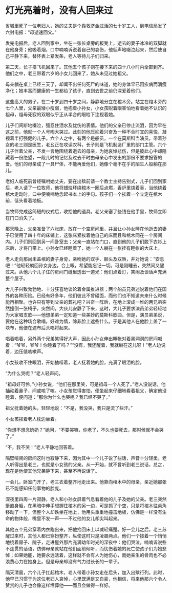 # 灯光亮着时，没有人回来过

省城里死了一位老妇人，她的丈夫是个靠救济金过活的七十岁工人，到电信局发了六封电报：“母逝速回父。”

发完电报后，老人回到家中，坐在一张长桌旁的板凳上，逝去的妻子冰冷的双脚就在他身旁；他吸着烟，口中喃喃诉说着自己的哀伤，他低声地啜泣起来，然后使自己平静下来，替怀表上紧发条，老人等待儿子们归来。

第二天，长子搭飞机回来了。其他五个孩子则在接下来的四十八小时内全部到齐。他们之中，老三带着六岁的小女儿回来了，她从未见过她祖父。

母亲躺在桌上已经三天了，却闻不出任何死尸的味道，她的身体早已因疾病而消瘦净化；她丰富而健康的一生都给了孩子，直到去世之前仍深爱着他们。

这些高大的男子，在二十岁到四十岁之间，静静地分立在棺木旁。站立在棺木旁的七个人里，父亲最矮小瘦弱，他抱着小孙女，小女孩睨着眼害怕地看着她不认识的祖母，祖母死寂的双眼似乎正从半合的眼睑下注视着她。

儿子们间断地啜泣，强忍住泪水及忧伤的表情。他们的父亲已停止流泪，因为早在这之前，他就一个人号啕大哭过。此刻的他压抑着兴奋及一种不合时宜的喜悦，凝视着半打强健的儿子。六个人之中，有两个是船员，一个在莫斯科当演员，带着孙女的老三则是医生，老幺正在攻读农科，长子则是飞机制造厂里的部门主管。六个儿子伴着父亲，不发一言地围绕着逝去的母亲，为她哀悼悲伤，但是彼此心中却隐藏着一份绝望，一段儿时的记忆及过去不时由母亲心中发出的那份不要求报答的爱。他们的母亲成了一具尸体，不能再爱他们，她像个毫不在乎的陌生人般躺在那儿。

老妇人临死前曾经嘱咐她丈夫，要在出殡前请一个教士主持告别式，儿子们回到家后，老人请了一位牧师，他将蜡烛环绕棺木一圈后点燃，香炉里烧着香，当他绕着棺木走动时，口中便喃喃地念起书本上的字句。孩子们一个挨着一个立定在棺木前，低头看着地板。

当牧师完成这简短的仪式后，收拾他的道具。老父亲塞了些钱在他手里，牧师立即在门口消失了。

那天晚上，父亲准备了六张床，放在一个空房间里，并且让小孙女睡在他逝去的妻子已使用了四十年的床铺上，这张床紧挨着他自己的床而且和棺木同在一个房间内。儿子们则回到另一间卧室去；父亲一直站在门口，直到他的儿子们脱下衣衫上床后，才将门带上。小孙女已经睡着了，她一个人躺在一张挂有睡帐的大床上。

老人走向那尚未盖棺的妻子身旁，亲吻她的双手、额头及双唇，并对她说：“安息吧！”他轻轻躺回孙女身边，合上眼，希望能忘记一切。可是刚睡去，突然间又醒过来。从他六个儿子住的房间门缝里透出一道光：他们点着灯，笑闹及谈话声充满整个屋子。

大儿子兴致勃勃地、十分狂喜地谈论着金属推进器；两个船员兄弟述说着他们在国外的各种历险。已经有好多年，他们彼此不曾碰面，而他们也不知道未来什么时候能再相聚。也许只有等到父亲的葬礼吧？兴奋一阵后，在地上滚成一堆的两兄弟突然撞倒一张椅子，突然间，大伙儿安静了下来，这时，大儿子要求演员弟弟轻轻地为大家唱支歌——他想弟弟一定知道一些美妙的莫斯科歌曲。但是，演员弟弟说，要他在这种场合歌唱，好难为情，除非脸上遮些什么。于是其他人在他脸上盖了一块布，他便在遮布后头唱将起来。

唱着唱着，另外两个兄弟笑得好大声，因此小孙女伸出睡帐对着黑洞洞的房间喊着：“爷爷，爷爷！你睡着了吗？”“没有，我还醒着，我就躺在这儿呀！”老人边说着，边压低咳嗽声。

小女孩收不住眼泪，开始抽噎着，老人抚着她的脸，充满了眼泪的脸。

“为什么哭呢？”老人轻声问。

“祖母好可怜，”小孙女说，“他们在那里笑，可是祖母一个人死了。”老人没说话，他抽动着鼻子，间或咳了咳。小女孩觉得害怕，便坐起来仔细地看着祖父，确定他没睡着，便问道：“那你为什么也哭呢？我已经不哭了。”

祖父抚着她的头，轻轻地说：“不是，我没哭，我只是流了些汗。”

小女孩挨着老人枕边坐着。

“你想不想念奶奶？”她问，“不要哭嘛，你老了，不久也要死去，那时候就不会哭了。”

“不，我不哭！”老人平静地回答着。

隔壁喧闹的房间这时也寂静下来，因为其中一个儿子说了些话，声音十分轻柔。老人听得出是老三，也就是小女孩的父亲。从一开始，就不曾听到老三说话，总之，现在是他使其他兄弟静下来，甚至不再说话了。

一会儿，卧室门开了，老三衣着整齐地走出来。他靠向棺木中的母亲，亲近她那张已不能感知任何事物的脸庞。

深夜里四周一片寂静，老人和小孙女屏着气息看着他的儿子及她的父亲。老三突然挺直身躯，在黑暗中伸手想握住棺木的另一边，可是抓了个空，只是将棺木往桌角移动了一下，但整个人却跌坐在地上，他用头重重地撞击地板，仿佛是一样没有生命的物体般，嘴里不发一声——不过他的女儿却尖叫起来。

其他五个兄弟穿着内衣跑出来，把他抬回床上以减轻痛楚。好一会儿之后，老三苏醒过来时，其他人都已穿扮整齐，纵使这时只是凌晨两点。他们一个接着一个悄悄地绕着房子、院子，走进屋外那片充满幼年时光的深夜中：他们哭泣，喃喃诉说些不连贯的话语，仿佛母亲就站在他们面前倾听，而忧伤着她的死亡使孩子们为她悲悼；如果她能，她要永远活着，这样就不会有人为她伤心，而她亲生的骨肉也不必浪费心力在她身上。但是母亲却没有气力过长长的一辈子。

隔天清晨，六个儿子扛起棺木，老人带着小孙女走在后头，加入出殡行列。此时，他早已习惯于为这位老妇人哀悼，心里既满足又自豪，他相信，将来他那六个令人赞赏的儿子也会像这样埋葬他——而且会做得一样好。